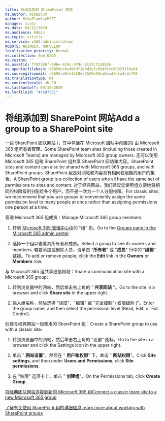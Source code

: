 ```yaml
---
title: 将组添加到 SharePoint 网站
ms.author: mikeplum
author: MikePlumleyMSFT
manager: scotv
ms.date: 04/21/2020
ms.audience: Admin
ms.topic: article
ms.service: o365-administration
ROBOTS: NOINDEX, NOFOLLOW
localization_priority: Normal
ms.collection: Adm_O365
ms.custom: ''
ms.assetid: f7d730bf-0d6e-424c-970c-6137c71cb50b
ms.openlocfilehash: 07850bc8c496df180d2e3c85dfbfc999231f6a54
ms.sourcegitcommit: c6692ce0fa1358ec3529e59ca0ecdfdea4cdc759
ms.translationtype: MT
ms.contentlocale: zh-CN
ms.lasthandoff: 09/14/2020
ms.locfileid: "47697331"
---
```

# <a name="add-a-group-to-a-sharepoint-site"></a><span data-ttu-id="d8291-102">将组添加到 SharePoint 网站</span><span class="sxs-lookup"><span data-stu-id="d8291-102">Add a group to a SharePoint site</span></span>

<span data-ttu-id="d8291-103">一些 SharePoint 团队网站 (，其中包括在 Microsoft 团队中创建的) 由 Microsoft 365 组所有者管理。</span><span class="sxs-lookup"><span data-stu-id="d8291-103">Some SharePoint team sites (including those created in Microsoft Teams) are managed by Microsoft 365 group owners.</span></span> <span data-ttu-id="d8291-104">还可以使用 Microsoft 365 组和 SharePoint 组共享 SharePoint 网站和内容。</span><span class="sxs-lookup"><span data-stu-id="d8291-104">SharePoint sites and content can also be shared with Microsoft 365 groups, and with SharePoint groups.</span></span> <span data-ttu-id="d8291-105">SharePoint 组是对网站和内容具有相同权限集的用户的集合。</span><span class="sxs-lookup"><span data-stu-id="d8291-105">A SharePoint group is a collection of users who all have the same set of permissions to sites and content.</span></span> <span data-ttu-id="d8291-106">对于经典网站，我们建议您使用组方便地将相同的权限级别分配给多个用户，而不是一次为一个人分配权限。</span><span class="sxs-lookup"><span data-stu-id="d8291-106">For classic sites, we recommend that you use groups to conveniently assign the same permission level to many people at once rather than assigning permissions one person at a time.</span></span>
  
<span data-ttu-id="d8291-107">管理 Microsoft 365 组成员：</span><span class="sxs-lookup"><span data-stu-id="d8291-107">Manage Microsoft 365 group members:</span></span>
  
1. <span data-ttu-id="d8291-108">转到 [Microsoft 365 管理中心中](https://portal.office.com/adminportal/home#/groups)的 "组" 页。</span><span class="sxs-lookup"><span data-stu-id="d8291-108">Go to the [Groups page in the Microsoft 365 admin center](https://portal.office.com/adminportal/home#/groups).</span></span>
    
2. <span data-ttu-id="d8291-109">选择一个组以查看其所有者和成员。</span><span class="sxs-lookup"><span data-stu-id="d8291-109">Select a group to see its owners and members.</span></span> <span data-ttu-id="d8291-110">若要添加或删除人员，请单击 "**所有者**" 或 "**成员**" 行中的 "**编辑**" 链接。</span><span class="sxs-lookup"><span data-stu-id="d8291-110">To add or remove people, click the **Edit** link in the **Owners** or **Members** row.</span></span> 
    
<span data-ttu-id="d8291-111">与 Microsoft 365 组共享通信网站：</span><span class="sxs-lookup"><span data-stu-id="d8291-111">Share a communication site with a Microsoft 365 group:</span></span>
  
1. <span data-ttu-id="d8291-112">转到浏览器中的网站，然后单击右上角的 " **共享网站** "。</span><span class="sxs-lookup"><span data-stu-id="d8291-112">Go to the site in a browser and click **Share site** in the upper right.</span></span> 
    
2. <span data-ttu-id="d8291-113">输入组名称，然后选择 "读取"、"编辑" 或 "完全控制") 权限级别 ("。</span><span class="sxs-lookup"><span data-stu-id="d8291-113">Enter the group name, and then select the permission level (Read, Edit, or Full Control).</span></span>
    
<span data-ttu-id="d8291-114">创建与经典网站一起使用的 SharePoint 组：</span><span class="sxs-lookup"><span data-stu-id="d8291-114">Create a SharePoint group to use with a classic site:</span></span>
  
1. <span data-ttu-id="d8291-115">转到浏览器中的网站，然后单击右上角的 "设置" 图标。</span><span class="sxs-lookup"><span data-stu-id="d8291-115">Go to the site in a browser and click the Settings icon in the upper right.</span></span>
    
2. <span data-ttu-id="d8291-116">单击 " **网站设置**"，然后在 " **用户和权限**" 下，单击 " **网站权限**"。</span><span class="sxs-lookup"><span data-stu-id="d8291-116">Click **Site settings**, and then under **Users and Permissions**, click **Site permissions**.</span></span>
    
3. <span data-ttu-id="d8291-117">在 "权限" 选项卡上，单击 " **创建组**"。</span><span class="sxs-lookup"><span data-stu-id="d8291-117">On the Permissions tab, click **Create Group**.</span></span>
    
[<span data-ttu-id="d8291-118">将经典团队网站连接到新的 Microsoft 365 组</span><span class="sxs-lookup"><span data-stu-id="d8291-118">Connect a classic team site to a new Microsoft 365 group</span></span>](https://go.microsoft.com/fwlink/?linkid=2008654)
  
[<span data-ttu-id="d8291-119">了解有关使用 SharePoint 组的详细信息</span><span class="sxs-lookup"><span data-stu-id="d8291-119">Learn more about working with SharePoint groups</span></span>](https://go.microsoft.com/fwlink/?linkid=874658)
  

